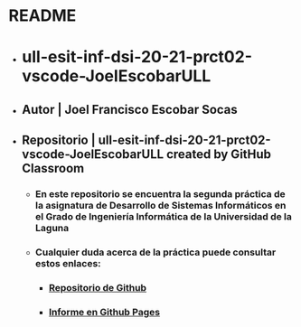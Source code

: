 # README

  - # ull-esit-inf-dsi-20-21-prct02-vscode-JoelEscobarULL

 - ## Autor | Joel Francisco Escobar Socas
 - ## Repositorio | ull-esit-inf-dsi-20-21-prct02-vscode-JoelEscobarULL created by GitHub Classroom
   -  ### En este repositorio se encuentra la segunda práctica de la asignatura de Desarrollo de Sistemas Informáticos en el Grado de Ingeniería Informática de la Universidad de la Laguna
   -  ### Cualquier duda acerca de la práctica puede consultar estos enlaces:
      - ### [Repositorio de Github](https://github.com/ULL-ESIT-INF-DSI-2021/ull-esit-inf-dsi-20-21-prct02-vscode-JoelEscobarULL/tree/main)
      - ### [Informe en Github Pages](https://ull-esit-inf-dsi-2021.github.io/ull-esit-inf-dsi-20-21-prct02-vscode-JoelEscobarULL/)
